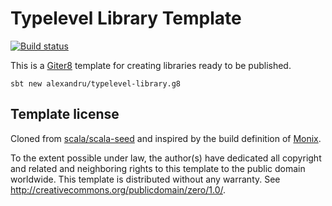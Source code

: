 # Typelevel Library Template

<p><a href="https://github.com/alexandru/typelevel-library.g8/actions?query=workflow%3A+build"><img src="https://github.com/alexandru/typelevel-library.g8/workflows/build/badge.svg" alt="Build status" /></a></p>

This is a [Giter8][g8] template for creating libraries ready to be published.

```
sbt new alexandru/typelevel-library.g8
```

Template license
----------------

Cloned from [scala/scala-seed][source] and inspired by the build definition
of [Monix][monix].

To the extent possible under law, the author(s) have dedicated all
copyright and related and neighboring rights to this template to the
public domain worldwide.  This template is distributed without any
warranty. See <http://creativecommons.org/publicdomain/zero/1.0/>.

[g8]: http://www.foundweekends.org/giter8/
[monix]: https://monix.io
[source]: https://github.com/scala/scala-seed.g8
